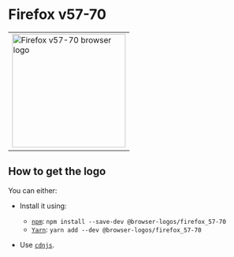 Firefox v57-70
==============

<!-- markdownlint-disable line-length no-inline-html -->
<table>
    <tr height=240>
        <td>
            <a href="https://github.com/alrra/browser-logos/tree/a6d5c90df7a24f483edfa0e65105115f51b10526/src/archive/firefox_57-70">
                <img width=230 src="https://raw.githubusercontent.com/alrra/browser-logos/a6d5c90df7a24f483edfa0e65105115f51b10526/src/archive/firefox_57-70/firefox_57-70_512x512.png" alt="Firefox v57-70 browser logo">
            </a>
        </td>
    </tr>
</table>
<!-- markdownlint-enable line-length no-inline-html -->

How to get the logo
-------------------

You can either:

* Install it using:

  * [`npm`][npm]: `npm install --save-dev @browser-logos/firefox_57-70`
  * [`Yarn`][yarn]: `yarn add --dev @browser-logos/firefox_57-70`

* Use [`cdnjs`][cdnjs].

<!-- Link labels: -->

[cdnjs]: https://cdnjs.com/libraries/browser-logos
[npm]: https://www.npmjs.com/
[yarn]: https://yarnpkg.com/
